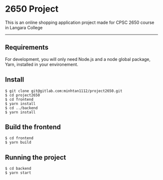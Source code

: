 # 2650 Project
This is an online shopping application project made for CPSC 2650 course in Langara College

---
## Requirements

For development, you will only need Node.js and a node global package, Yarn, installed in your environement.

## Install

    $ git clone git@gitlab.com:minhtan1112/project2650.git
    $ cd project2650
    $ cd frontend
    $ yarn install
    $ cd ../backend
    $ yarn install

## Build the frontend
    
    $ cd frontend
    $ yarn build

## Running the project
    
    $ cd backend
    $ yarn start
 
